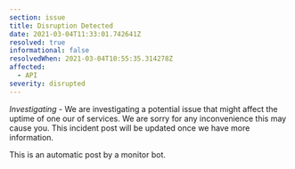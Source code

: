 ```yaml
---
section: issue
title: Disruption Detected
date: 2021-03-04T11:33:01.742641Z
resolved: true
informational: false
resolvedWhen: 2021-03-04T10:55:35.314278Z
affected:
  - API
severity: disrupted
---
```

*Investigating* - We are investigating a potential issue that might affect the uptime of one our of services. We are sorry for any inconvenience this may cause you. This incident post will be updated once we have more information.

This is an automatic post by a monitor bot.
        